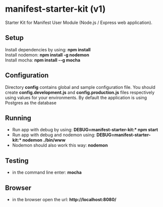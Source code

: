 # manifest-starter-kit (v1)

Starter Kit for Manifest User Module (Node.js / Express web application).

Setup
----------
Install dependencies by using: **npm install**  
Install nodemon: **npm install -g nodemon**  
Install mocha: **npm install --g mocha**

Configuration
----------
Directory **config** contains global and sample configuration file. You should create
**config.development.js** and **config.production.js** files respectively using values for your environments.
By default the application is using Postgres as the database 

Running
----------
+ Run app with debug by using: **DEBUG=manifest-starter-kit:\* npm start**
+ Run app with debug and nodemon using: **DEBUG=manifest-starter-kit:\* nodemon ./bin/www**
+ Nodemon should also work this way: **nodemon**

Testing
----------
+ in the command line enter: **mocha**

Browser
----------
+ in the browser open the url: **http://localhost:8080/**

